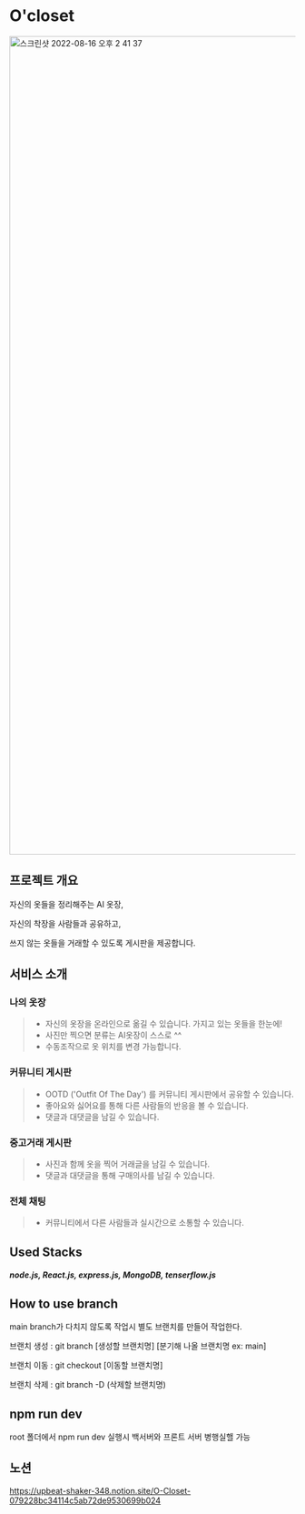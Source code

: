 # O'closet

<img width="1440" alt="스크린샷 2022-08-16 오후 2 41 37" src="https://user-images.githubusercontent.com/97277365/184806194-7b8f260d-7340-448a-b7d9-8d25618ff768.png">


## 프로젝트 개요
자신의 옷들을 정리해주는 AI 옷장, </br>


자신의 착장을 사람들과 공유하고, </br>


쓰지 않는 옷들을 거래할 수 있도록 게시판을 제공합니다. </br>

## 서비스 소개
### 나의 옷장
> - 자신의 옷장을 온라인으로 옮길 수 있습니다. 가지고 있는 옷들을 한눈에!
> - 사진만 찍으면 분류는 AI옷장이 스스로 ^^
> - 수동조작으로 옷 위치를 변경 가능합니다.
### 커뮤니티 게시판
> - OOTD ('Outfit Of The Day') 를 커뮤니티 게시판에서 공유할 수 있습니다.
> - 좋아요와 싫어요를 통해 다른 사람들의 반응을 볼 수 있습니다.
> - 댓글과 대댓글을 남길 수 있습니다.
### 중고거래 게시판
> - 사진과 함께 옷을 찍어 거래글을 남길 수 있습니다.
> - 댓글과 대댓글을 통해 구매의사를 남길 수 있습니다.
### 전체 채팅
> - 커뮤니티에서 다른 사람들과 실시간으로 소통할 수 있습니다.

## Used Stacks 

##### node.js, React.js, express.js, MongoDB, tenserflow.js

## How to use branch

main branch가 다치지 않도록 작업시 별도 브랜치를 만들어 작업한다. 

브랜치 생성 : git branch [생성할 브랜치명] [분기해 나올 브랜치명 ex: main]

브랜치 이동 : git checkout [이동할 브랜치명]

브랜치 삭제 : git branch -D (삭제할 브랜치명)

## npm run dev

root 폴더에서 npm run dev 실행시 백서버와 프론트 서버 병행실핼 가능



## 노션

https://upbeat-shaker-348.notion.site/O-Closet-079228bc34114c5ab72de9530699b024

